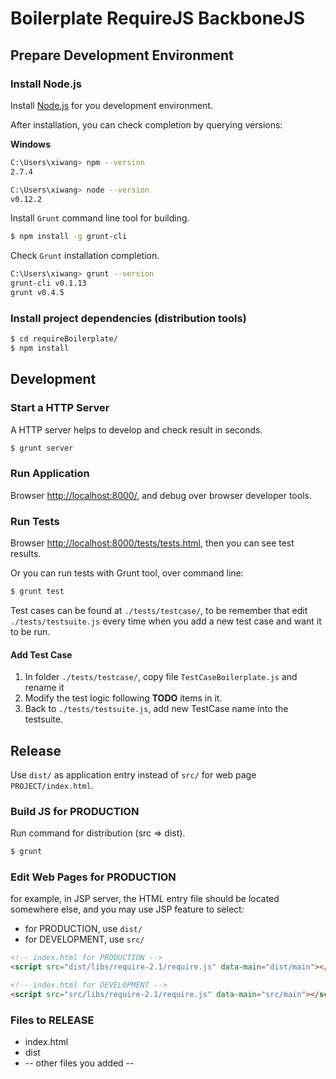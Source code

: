 
# Boilerplate RequireJS BackboneJS

## Prepare Development Environment

### Install Node.js
Install [Node.js](http://www.nodejs.org/) for you development environment.

After installation, you can check completion by querying versions:

**Windows**

```bash
C:\Users\xiwang> npm --version
2.7.4

C:\Users\xiwang> node --version
v0.12.2
```

Install `Grunt` command line tool for building.

```bash
$ npm install -g grunt-cli
```

Check `Grunt` installation completion.

```bash
C:\Users\xiwang> grunt --version
grunt-cli v0.1.13
grunt v0.4.5
```

### Install project dependencies (distribution tools)

```bash
$ cd requireBoilerplate/
$ npm install
```

## Development

### Start a HTTP Server

A HTTP server helps to develop and check result in seconds.

```bash
$ grunt server
```

### Run Application
Browser [http://localhost:8000/](http://localhost:8000/),
and debug over browser developer tools.

### Run Tests
Browser [http://localhost:8000/tests/tests.html](http://localhost:8000/tests/tests.html),
then you can see test results.

Or you can run tests with Grunt tool, over command line:

```bash
$ grunt test
```

Test cases can be found at `./tests/testcase/`, to be remember that edit `./tests/testsuite.js` every time when 
you add a new test case and want it to be run. 

#### Add Test Case

1. In folder `./tests/testcase/`, copy file `TestCaseBoilerplate.js` and rename it
1. Modify the test logic following **TODO** items in it.
1. Back to `./tests/testsuite.js`, add new TestCase name into the testsuite.

## Release
Use `dist/` as application entry instead of `src/` for web page `PROJECT/index.html`.

### Build JS for PRODUCTION
Run command for distribution (src => dist).

```bash
$ grunt
```

### Edit Web Pages for PRODUCTION
for example, in JSP server, the HTML entry file should be located somewhere else, and you may use JSP feature to select:
* for PRODUCTION, use `dist/`
* for DEVELOPMENT, use `src/`

```html
<!-- index.html for PRODUCTION -->
<script src="dist/libs/require-2.1/require.js" data-main="dist/main"></script>

<!-- index.html for DEVELOPMENT -->
<script src="src/libs/require-2.1/require.js" data-main="src/main"></script>
```

### Files to RELEASE

* index.html
* dist
* -- other files you added --
